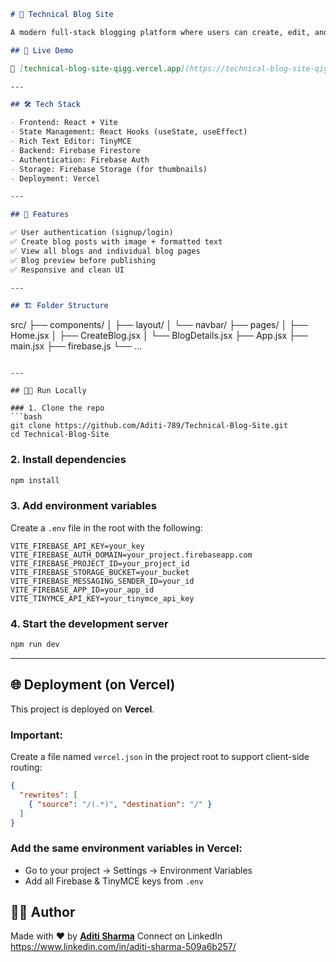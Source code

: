 ```markdown
# 📝 Technical Blog Site

A modern full-stack blogging platform where users can create, edit, and view technical blogs. Built using **React + Vite + Firebase** and powered by **TinyMCE** for rich text editing. Deployed on **Vercel**.

## 🚀 Live Demo

🔗 [technical-blog-site-qigg.vercel.app](https://technical-blog-site-qigg.vercel.app)

---

## 🛠️ Tech Stack

- Frontend: React + Vite
- State Management: React Hooks (useState, useEffect)
- Rich Text Editor: TinyMCE
- Backend: Firebase Firestore
- Authentication: Firebase Auth
- Storage: Firebase Storage (for thumbnails)
- Deployment: Vercel

---

## 🔧 Features

✅ User authentication (signup/login)  
✅ Create blog posts with image + formatted text  
✅ View all blogs and individual blog pages  
✅ Blog preview before publishing  
✅ Responsive and clean UI  

---

## 🏗️ Folder Structure

```

src/
├── components/
│   ├── layout/
│   └── navbar/
├── pages/
│   ├── Home.jsx
│   ├── CreateBlog.jsx
│   └── BlogDetails.jsx
├── App.jsx
├── main.jsx
├── firebase.js
└── ...

````

---

## 🧑‍💻 Run Locally

### 1. Clone the repo
```bash
git clone https://github.com/Aditi-789/Technical-Blog-Site.git
cd Technical-Blog-Site
````

### 2. Install dependencies

```bash
npm install
```

### 3. Add environment variables

Create a `.env` file in the root with the following:

```env
VITE_FIREBASE_API_KEY=your_key
VITE_FIREBASE_AUTH_DOMAIN=your_project.firebaseapp.com
VITE_FIREBASE_PROJECT_ID=your_project_id
VITE_FIREBASE_STORAGE_BUCKET=your_bucket
VITE_FIREBASE_MESSAGING_SENDER_ID=your_id
VITE_FIREBASE_APP_ID=your_app_id
VITE_TINYMCE_API_KEY=your_tinymce_api_key
```

### 4. Start the development server

```bash
npm run dev
```

---

## 🌐 Deployment (on Vercel)

This project is deployed on **Vercel**.

### Important:

Create a file named `vercel.json` in the project root to support client-side routing:

```json
{
  "rewrites": [
    { "source": "/(.*)", "destination": "/" }
  ]
}
```

### Add the same environment variables in Vercel:

* Go to your project → Settings → Environment Variables
* Add all Firebase & TinyMCE keys from `.env`


## 👩‍💻 Author

Made with ❤️ by [**Aditi Sharma**](https://github.com/Aditi-789)
Connect on LinkedIn https://www.linkedin.com/in/aditi-sharma-509a6b257/
